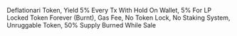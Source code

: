 Deflationari Token, Yield 5% Every Tx With Hold On Wallet, 5% For LP Locked Token Forever (Burnt), Gas Fee, No Token Lock, No Staking System, Unruggable Token, 50% Supply Burned While Sale
